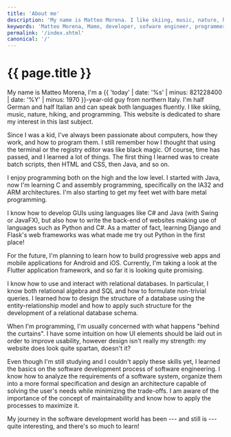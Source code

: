 ```yaml
---
title: 'About me'
description: 'My name is Matteo Morena. I like skiing, music, nature, hiking, and programming. This website is dedicated to share my interest in this last subject.'
keywords: 'Matteo Morena, Mamo, developer, sofware engineer, programmer, software, skills'
permalink: '/index.xhtml'
canonical: '/'
---
```


# {{ page.title }} #

My name is Matteo Morena, I'm a {{ 'today' | date: '%s' | minus: 821228400 | date: '%Y' | minus: 1970 }}-year-old guy
from northern Italy. I'm half German and half Italian and can speak both languages fluently. I like skiing, music,
nature, hiking, and programming. This website is dedicated to share my interest in this last subject.

Since I was a kid, I've always been passionate about computers, how they work, and how to program them. I still
remember how I thought that using the terminal or the registry editor was like black magic. Of course, time has passed,
and I learned a lot of things. The first thing I learned was to create batch scripts, then HTML and CSS, then Java, and
so on.

I enjoy programming both on the high and the low level. I started with Java, now I'm learning C and assembly
programming, specifically on the IA32 and ARM architectures. I'm also starting to get my feet wet with bare metal
programming.

I know how to develop GUIs using languages like C# and Java (with Swing or JavaFX), but also how to write the back-end
of websites making use of languages such as Python and C#. As a matter of fact, learning Django and Flask's web
frameworks was what made me try out Python in the first place!

For the future, I'm planning to learn how to build progressive web apps and mobile applications for Android and iOS.
Currently, I'm taking a look at the Flutter application framework, and so far it is looking quite promising.

I know how to use and interact with relational databases. In particular, I know both relational algebra and SQL and how
to formulate non-trivial queries. I learned how to design the structure of a database using the entity-relationship
model and how to apply such structure for the development of a relational database schema.

When I'm programming, I'm usually concerned with what happens "behind the curtains". I have some intuition on how UI
elements should be laid out in order to improve usability, however design isn't really my strength: my website does
look quite spartan, doesn't it?

Even though I'm still studying and I couldn't apply these skills yet, I learned the basics on the software development
process of software engineering. I know how to analyze the requirements of a software system, organize them into a more
formal specification and design an architecture capable of solving the user's needs while minimizing the trade-offs. I
am aware of the importance of the concept of maintainability and know how to apply the processes to maximize it.

My journey in the software development world has been --- and still is --- quite interesting, and there's so much to
learn!